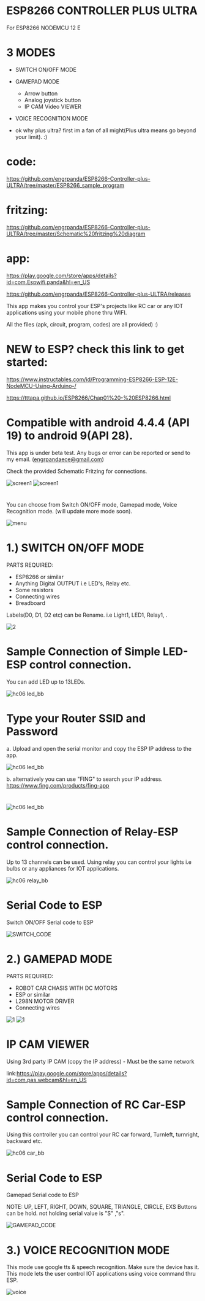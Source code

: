 # ESP8266 CONTROLLER PLUS ULTRA
For ESP8266 NODEMCU 12 E

# 3 MODES
  - SWITCH ON/OFF MODE
  - GAMEPAD MODE 
    - Arrow button 
    - Analog joystick button
    - IP CAM Video VIEWER
  - VOICE RECOGNITION MODE



- ok why plus ultra? first im a fan of all might(Plus ultra means go beyond your limit). :) 

# code: 
https://github.com/engrpanda/ESP8266-Controller-plus-ULTRA/tree/master/ESP8266_sample_program

# fritzing:
https://github.com/engrpanda/ESP8266-Controller-plus-ULTRA/tree/master/Schematic%20fritzing%20diagram

# app:
https://play.google.com/store/apps/details?id=com.Espwifi.panda&hl=en_US

https://github.com/engrpanda/ESP8266-Controller-plus-ULTRA/releases


This app makes you control your ESP's projects like RC car or any IOT applications using your mobile phone thru WIFI.

All the files (apk, circuit, program, codes) are all provided) :)

# NEW to ESP? check this link to get started:

https://www.instructables.com/id/Programming-ESP8266-ESP-12E-NodeMCU-Using-Arduino-/

https://tttapa.github.io/ESP8266/Chap01%20-%20ESP8266.html

#
# Compatible with android 4.4.4 (API 19) to android 9(API 28). 

This app is under beta test.  Any bugs or error can be reported or send to my email. (engrpandaece@gmail.com) 


Check the provided Schematic Fritzing for connections. 

![screen1](https://github.com/engrpanda/ESP8266-Controller-plus-ULTRA/blob/master/APP%20PICS/plus_ultra.jpg)
![screen1](https://github.com/engrpanda/ESP8266-Controller-plus-ULTRA/blob/master/APP%20PICS/1.jpg)
#
You can choose from Switch ON/OFF mode, Gamepad mode, Voice Recognition mode. (will update more mode soon).

![menu](https://github.com/engrpanda/ESP8266-Controller-plus-ULTRA/blob/master/APP%20PICS/2.jpg)


#
# 1.) SWITCH ON/OFF MODE
PARTS REQUIRED: 
- ESP8266 or similar
- Anything Digital OUTPUT i.e LED's, Relay etc.
- Some resistors
- Connecting wires
- Breadboard

Labels(D0, D1, D2 etc) can be Rename. i.e Light1, LED1, Relay1, .


![2](https://github.com/engrpanda/ESP8266-Controller-plus-ULTRA/blob/master/APP%20PICS/3.jpg)

#
# Sample Connection of Simple LED-ESP control connection. 

You can add LED up to 13LEDs.


![hc06 led_bb](https://github.com/engrpanda/ESP8266-Controller-plus-ULTRA/blob/master/Schematic%20fritzing%20diagram/esp1.jpg)

# Type your Router SSID and Password
a. Upload and open the serial monitor and copy the ESP IP address to the app.

![hc06 led_bb](https://github.com/engrpanda/ESP8266-Controller-plus-ULTRA/blob/master/APP%20PICS/esp.png)

b. alternatively you can use "FING" to search your IP address.
https://www.fing.com/products/fing-app


#
![hc06 led_bb](https://github.com/engrpanda/ESP8266-Controller-plus-ULTRA/blob/master/APP%20PICS/esp1.png)



# Sample Connection of Relay-ESP control connection. 

Up to 13 channels can be used. Using relay you can control your lights i.e bulbs or any appliances for IOT applications.

![hc06 relay_bb](https://github.com/engrpanda/ESP8266-Controller-plus-ULTRA/blob/master/Schematic%20fritzing%20diagram/esp2.jpg)



#
# Serial Code to ESP

 Switch ON/OFF Serial code to ESP
 
![SWITCH_CODE](https://github.com/engrpanda/ESP8266-Controller-plus-ULTRA/blob/master/APP%20PICS/SWITCH_CODE.png)

#
# 2.) GAMEPAD MODE
PARTS REQUIRED: 
- ROBOT CAR CHASIS WITH DC MOTORS
- ESP or similar
- L298N MOTOR DRIVER
- Connecting wires

![1](https://github.com/engrpanda/ESP8266-Controller-plus-ULTRA/blob/master/APP%20PICS/4.jpg)
![1](https://github.com/engrpanda/ESP8266-Controller-plus-ULTRA/blob/master/APP%20PICS/ipcam.jpg?raw=true)

# IP CAM VIEWER

Using 3rd party IP CAM (copy the IP address) - Must be the same network

link:https://play.google.com/store/apps/details?id=com.pas.webcam&hl=en_US

#
# Sample Connection of RC Car-ESP control connection. 

Using this controller you can control your RC car forward, Turnleft, turnright, backward etc. 


![hc06 car_bb](https://github.com/engrpanda/ESP8266-Controller-plus-ULTRA/blob/master/Schematic%20fritzing%20diagram/esp3.jpg)


#
# Serial Code to ESP

 Gamepad Serial code to ESP
 
 NOTE: UP, LEFT, RIGHT, DOWN, SQUARE, TRIANGLE, CIRCLE, EXS Buttons can be hold. not holding serial value is "S" ,"s".

![GAMEPAD_CODE](https://github.com/engrpanda/ESP8266-Controller-plus-ULTRA/blob/master/APP%20PICS/GAMEPAD_CODE.png)


#
# 3.) VOICE RECOGNITION MODE

This mode use google tts & speech recognition. Make sure the device has it. This mode lets the user control IOT applications using voice command thru ESP.

![voice](https://github.com/engrpanda/ESP8266-Controller-plus-ULTRA/blob/master/APP%20PICS/5.jpg)



